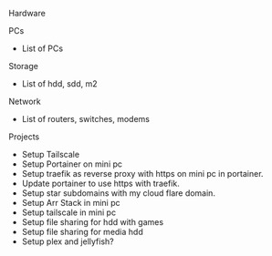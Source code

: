 
Hardware

PCs
- List of PCs

Storage
- List of hdd, sdd, m2

Network
- List of routers, switches, modems

Projects
- Setup Tailscale
- Setup Portainer on mini pc
- Setup traefik as reverse proxy with https on mini pc in portainer.
- Update portainer to use https with traefik.
- Setup star subdomains with my cloud flare domain.
- Setup Arr Stack in mini pc
- Setup tailscale in mini pc
- Setup file sharing for hdd with games
- Setup file sharing for media hdd
- Setup plex and jellyfish? 